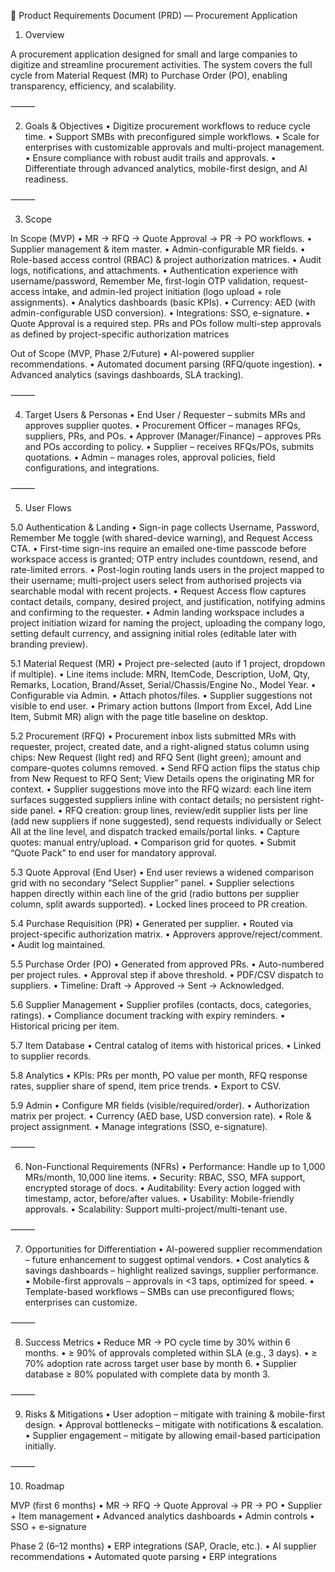 
📝 Product Requirements Document (PRD) — Procurement Application

1. Overview

A procurement application designed for small and large companies to digitize and streamline procurement activities. The system covers the full cycle from Material Request (MR) to Purchase Order (PO), enabling transparency, efficiency, and scalability.

⸻

2. Goals & Objectives
	•	Digitize procurement workflows to reduce cycle time.
	•	Support SMBs with preconfigured simple workflows.
	•	Scale for enterprises with customizable approvals and multi-project management.
	•	Ensure compliance with robust audit trails and approvals.
	•	Differentiate through advanced analytics, mobile-first design, and AI readiness.

⸻

3. Scope

In Scope (MVP)
	•	MR → RFQ → Quote Approval → PR → PO workflows.
	•	Supplier management & item master.
	•	Admin-configurable MR fields.
	•	Role-based access control (RBAC) & project authorization matrices.
	•	Audit logs, notifications, and attachments.
	•	Authentication experience with username/password, Remember Me, first-login OTP validation, request-access intake, and admin-led project initiation (logo upload + role assignments).
	•	Analytics dashboards (basic KPIs).
	•	Currency: AED (with admin-configurable USD conversion).
	•	Integrations: SSO, e-signature.
    •   Quote Approval is a required step. PRs and POs follow multi-step approvals as defined by project-specific authorization matrices

Out of Scope (MVP, Phase 2/Future)
	•	AI-powered supplier recommendations.
	•	Automated document parsing (RFQ/quote ingestion).
	•	Advanced analytics (savings dashboards, SLA tracking).

⸻

4. Target Users & Personas
	•	End User / Requester – submits MRs and approves supplier quotes.
	•	Procurement Officer – manages RFQs, suppliers, PRs, and POs.
	•	Approver (Manager/Finance) – approves PRs and POs according to policy.
	•	Supplier – receives RFQs/POs, submits quotations.
	•	Admin – manages roles, approval policies, field configurations, and integrations.

⸻

5. User Flows

5.0 Authentication & Landing
	•	Sign-in page collects Username, Password, Remember Me toggle (with shared-device warning), and Request Access CTA.
	•	First-time sign-ins require an emailed one-time passcode before workspace access is granted; OTP entry includes countdown, resend, and rate-limited errors.
	•	Post-login routing lands users in the project mapped to their username; multi-project users select from authorised projects via searchable modal with recent projects.
	•	Request Access flow captures contact details, company, desired project, and justification, notifying admins and confirming to the requester.
	•	Admin landing workspace includes a project initiation wizard for naming the project, uploading the company logo, setting default currency, and assigning initial roles (editable later with branding preview).

5.1 Material Request (MR)
	•	Project pre-selected (auto if 1 project, dropdown if multiple).
	•	Line items include: MRN, ItemCode, Description, UoM, Qty, Remarks, Location, Brand/Asset, Serial/Chassis/Engine No., Model Year.
	•	Configurable via Admin.
	•	Attach photos/files.
	•	Supplier suggestions not visible to end user.
	•	Primary action buttons (Import from Excel, Add Line Item, Submit MR) align with the page title baseline on desktop.

5.2 Procurement (RFQ)
	•	Procurement inbox lists submitted MRs with requester, project, created date, and a right-aligned status column using chips: New Request (light red) and RFQ Sent (light green); amount and compare-quotes columns removed.
	•	Send RFQ action flips the status chip from New Request to RFQ Sent; View Details opens the originating MR for context.
	•	Supplier suggestions move into the RFQ wizard: each line item surfaces suggested suppliers inline with contact details; no persistent right-side panel.
	•	RFQ creation: group lines, review/edit supplier lists per line (add new suppliers if none suggested), send requests individually or Select All at the line level, and dispatch tracked emails/portal links.
	•	Capture quotes: manual entry/upload.
	•	Comparison grid for quotes.
	•	Submit “Quote Pack” to end user for mandatory approval.

5.3 Quote Approval (End User)
	•	End user reviews a widened comparison grid with no secondary “Select Supplier” panel.
	•	Supplier selections happen directly within each line of the grid (radio buttons per supplier column, split awards supported).
	•	Locked lines proceed to PR creation.

5.4 Purchase Requisition (PR)
	•	Generated per supplier.
	•	Routed via project-specific authorization matrix.
	•	Approvers approve/reject/comment.
	•	Audit log maintained.

5.5 Purchase Order (PO)
	•	Generated from approved PRs.
	•	Auto-numbered per project rules.
	•	Approval step if above threshold.
	•	PDF/CSV dispatch to suppliers.
	•	Timeline: Draft → Approved → Sent → Acknowledged.

5.6 Supplier Management
	•	Supplier profiles (contacts, docs, categories, ratings).
	•	Compliance document tracking with expiry reminders.
	•	Historical pricing per item.

5.7 Item Database
	•	Central catalog of items with historical prices.
	•	Linked to supplier records.

5.8 Analytics
	•	KPIs: PRs per month, PO value per month, RFQ response rates, supplier share of spend, item price trends.
	•	Export to CSV.

5.9 Admin
	•	Configure MR fields (visible/required/order).
	•	Authorization matrix per project.
	•	Currency (AED base, USD conversion rate).
	•	Role & project assignment.
	•	Manage integrations (SSO, e-signature).

⸻

6. Non-Functional Requirements (NFRs)
	•	Performance: Handle up to 1,000 MRs/month, 10,000 line items.
	•	Security: RBAC, SSO, MFA support, encrypted storage of docs.
	•	Auditability: Every action logged with timestamp, actor, before/after values.
	•	Usability: Mobile-friendly approvals.
	•	Scalability: Support multi-project/multi-tenant use.

⸻

7. Opportunities for Differentiation
	•	AI-powered supplier recommendation – future enhancement to suggest optimal vendors.
	•	Cost analytics & savings dashboards – highlight realized savings, supplier performance.
	•	Mobile-first approvals – approvals in <3 taps, optimized for speed.
	•	Template-based workflows – SMBs can use preconfigured flows; enterprises can customize.

⸻

8. Success Metrics
	•	Reduce MR → PO cycle time by 30% within 6 months.
	•	≥ 90% of approvals completed within SLA (e.g., 3 days).
	•	≥ 70% adoption rate across target user base by month 6.
	•	Supplier database ≥ 80% populated with complete data by month 3.

⸻

9. Risks & Mitigations
	•	User adoption – mitigate with training & mobile-first design.
	•	Approval bottlenecks – mitigate with notifications & escalation.
	•	Supplier engagement – mitigate by allowing email-based participation initially.

⸻

10. Roadmap

MVP (first 6 months)
	•	MR → RFQ → Quote Approval → PR → PO
	•	Supplier + Item management
	•	Advanced analytics dashboards
	•	Admin controls
	•	SSO + e-signature

Phase 2 (6–12 months)
	•	ERP integrations (SAP, Oracle, etc.).
	•	AI supplier recommendations
	•	Automated quote parsing
	•	ERP integrations
